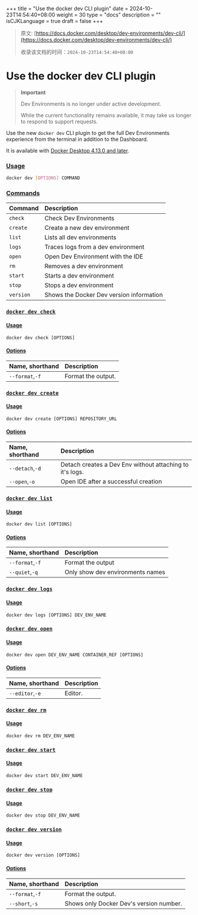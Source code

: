 +++
title = "Use the docker dev CLI plugin"
date = 2024-10-23T14:54:40+08:00
weight = 30
type = "docs"
description = ""
isCJKLanguage = true
draft = false
+++

> 原文: [https://docs.docker.com/desktop/dev-environments/dev-cli/](https://docs.docker.com/desktop/dev-environments/dev-cli/)
>
> 收录该文档的时间：`2024-10-23T14:54:40+08:00`

# Use the docker dev CLI plugin

> **Important**
>
> 
>
> Dev Environments is no longer under active development.
>
> While the current functionality remains available, it may take us longer to respond to support requests.

Use the new `docker dev` CLI plugin to get the full Dev Environments experience from the terminal in addition to the Dashboard.

It is available with [Docker Desktop 4.13.0 and later](https://docs.docker.com/desktop/release-notes/).

### [Usage](https://docs.docker.com/desktop/dev-environments/dev-cli/#usage)



```bash
docker dev [OPTIONS] COMMAND
```

### [Commands](https://docs.docker.com/desktop/dev-environments/dev-cli/#commands)

| Command   | Description                              |
| :-------- | :--------------------------------------- |
| `check`   | Check Dev Environments                   |
| `create`  | Create a new dev environment             |
| `list`    | Lists all dev environments               |
| `logs`    | Traces logs from a dev environment       |
| `open`    | Open Dev Environment with the IDE        |
| `rm`      | Removes a dev environment                |
| `start`   | Starts a dev environment                 |
| `stop`    | Stops a dev environment                  |
| `version` | Shows the Docker Dev version information |

### [`docker dev check`](https://docs.docker.com/desktop/dev-environments/dev-cli/#docker-dev-check)

#### [Usage](https://docs.docker.com/desktop/dev-environments/dev-cli/#usage-1)

```
docker dev check [OPTIONS]
```

#### [Options](https://docs.docker.com/desktop/dev-environments/dev-cli/#options)

| Name, shorthand | Description        |
| :-------------- | :----------------- |
| `--format`,`-f` | Format the output. |

### [`docker dev create`](https://docs.docker.com/desktop/dev-environments/dev-cli/#docker-dev-create)

#### [Usage](https://docs.docker.com/desktop/dev-environments/dev-cli/#usage-2)

```
docker dev create [OPTIONS] REPOSITORY_URL
```

#### [Options](https://docs.docker.com/desktop/dev-environments/dev-cli/#options-1)

| Name, shorthand | Description                                              |
| :-------------- | :------------------------------------------------------- |
| `--detach`,`-d` | Detach creates a Dev Env without attaching to it's logs. |
| `--open`,`-o`   | Open IDE after a successful creation                     |

### [`docker dev list`](https://docs.docker.com/desktop/dev-environments/dev-cli/#docker-dev-list)

#### [Usage](https://docs.docker.com/desktop/dev-environments/dev-cli/#usage-3)

```
docker dev list [OPTIONS]
```

#### [Options](https://docs.docker.com/desktop/dev-environments/dev-cli/#options-2)

| Name, shorthand | Description                      |
| :-------------- | :------------------------------- |
| `--format`,`-f` | Format the output                |
| `--quiet`,`-q`  | Only show dev environments names |

### [`docker dev logs`](https://docs.docker.com/desktop/dev-environments/dev-cli/#docker-dev-logs)

#### [Usage](https://docs.docker.com/desktop/dev-environments/dev-cli/#usage-4)

```
docker dev logs [OPTIONS] DEV_ENV_NAME
```

### [`docker dev open`](https://docs.docker.com/desktop/dev-environments/dev-cli/#docker-dev-open)

#### [Usage](https://docs.docker.com/desktop/dev-environments/dev-cli/#usage-5)

```
docker dev open DEV_ENV_NAME CONTAINER_REF [OPTIONS]
```

#### [Options](https://docs.docker.com/desktop/dev-environments/dev-cli/#options-3)

| Name, shorthand | Description |
| :-------------- | :---------- |
| `--editor`,`-e` | Editor.     |

### [`docker dev rm`](https://docs.docker.com/desktop/dev-environments/dev-cli/#docker-dev-rm)

#### [Usage](https://docs.docker.com/desktop/dev-environments/dev-cli/#usage-6)

```
docker dev rm DEV_ENV_NAME
```

### [`docker dev start`](https://docs.docker.com/desktop/dev-environments/dev-cli/#docker-dev-start)

#### [Usage](https://docs.docker.com/desktop/dev-environments/dev-cli/#usage-7)

```
docker dev start DEV_ENV_NAME
```

### [`docker dev stop`](https://docs.docker.com/desktop/dev-environments/dev-cli/#docker-dev-stop)

#### [Usage](https://docs.docker.com/desktop/dev-environments/dev-cli/#usage-8)

```
docker dev stop DEV_ENV_NAME
```

### [`docker dev version`](https://docs.docker.com/desktop/dev-environments/dev-cli/#docker-dev-version)

#### [Usage](https://docs.docker.com/desktop/dev-environments/dev-cli/#usage-9)

```
docker dev version [OPTIONS]
```

#### [Options](https://docs.docker.com/desktop/dev-environments/dev-cli/#options-4)

| Name, shorthand | Description                             |
| :-------------- | :-------------------------------------- |
| `--format`,`-f` | Format the output.                      |
| `--short`,`-s`  | Shows only Docker Dev's version number. |
